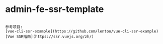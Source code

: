 # admin-fe-ssr-template
## 
```
参考项目:
[vue-cli-ssr-example](https://github.com/lentoo/vue-cli-ssr-example)
[Vue SSR指南](https://ssr.vuejs.org/zh/)
```